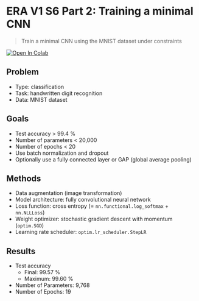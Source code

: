# ERA V1 S6 Part 2: Training a minimal CNN
> Train a minimal CNN using the MNIST dataset under constraints

[![Open In Colab](https://colab.research.google.com/assets/colab-badge.svg)](https://github.com/woncoh1/era1/blob/main/S6/P2/A6.ipynb)

## Problem
- Type: classification
- Task: handwritten digit recognition
- Data: MNIST dataset

## Goals
- Test accuracy > 99.4 %
- Number of parameters < 20,000
- Number of epochs < 20
- Use batch normalization and dropout
- Optionally use a fully connected layer or GAP (global average pooling)

## Methods
- Data augmentation (image transformation)
- Model architecture: fully convolutional neural network
- Loss function: cross entropy (= `nn.functional.log_softmax` + `nn.NLLLoss`)
- Weight optimizer: stochastic gradient descent with momentum (`optim.SGD`)
- Learning rate scheduler: `optim.lr_scheduler.StepLR`

## Results
- Test accuracy
    - Final: 99.57 % 
    - Maximum: 99.60 %
- Number of Parameters: 9,768
- Number of Epochs: 19
